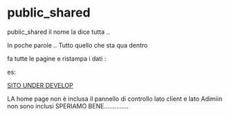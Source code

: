 public_shared
=============

public_shared  il nome la dice tutta ..


In poche parole ..
Tutto quello che sta qua dentro 

fa tutte le 
pagine e ristampa i dati  :

es:
<a href="https://www.google.it/search?q=stilediroma" target="_blank">

SITO UNDER DEVELOP 
</a>

LA home page non è inclusa
il pannello di controllo lato client e lato Adimiin non sono inclusi
SPERIAMO BENE..............
